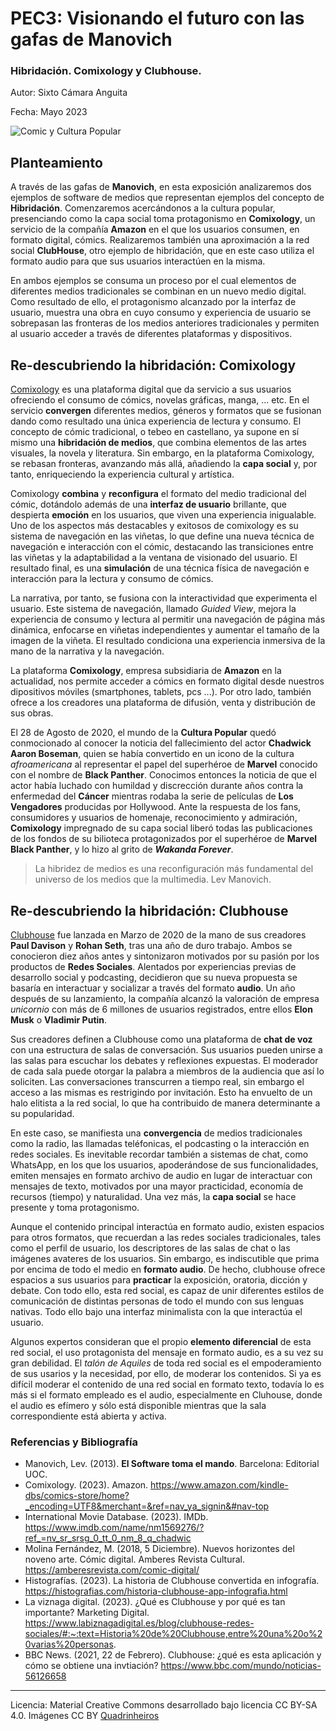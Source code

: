 # PEC3: Visionando el futuro con las gafas de Manovich 

### Hibridación. Comixology y Clubhouse. 


Autor: Sixto Cámara Anguita


Fecha: Mayo 2023

![Comic y Cultura Popular](https://quadrinheiros.files.wordpress.com/2014/07/comics-comixology.jpg) 



## Planteamiento


A través de las gafas de **Manovich**, en esta exposición analizaremos dos ejemplos de software de medios que representan ejemplos del concepto de **Hibridación**. Comenzaremos acercándonos a la cultura popular, presenciando como la capa social toma protagonismo en **Comixology**, un servicio de la compañía **Amazon** en el que los usuarios consumen, en formato digital, cómics. Realizaremos también una aproximación a la red social **ClubHouse**, otro ejemplo de hibridación, que en este caso utiliza el formato audio para que sus usuarios interactúen en la misma.

En ambos ejemplos se consuma un proceso por el cual elementos de diferentes medios tradicionales se combinan en un nuevo medio digital. Como resultado de ello, el protagonismo alcanzado por la interfaz de usuario, muestra una obra en cuyo consumo y experiencia de usuario se sobrepasan las fronteras de los medios anteriores tradicionales y permiten al usuario acceder a través de diferentes plataformas y dispositivos.


## Re-descubriendo la hibridación: Comixology

[Comixology](https://www.amazon.com/kindle-dbs/comics-store/home?_encoding=UTF8&merchant=&ref=nav_ya_signin&#nav-top) es una plataforma digital que da servicio a sus usuarios ofreciendo el consumo de cómics, novelas gráficas, manga, ... etc. En el servicio **convergen** diferentes medios, géneros y formatos que se fusionan dando como resultado una única experiencia de lectura y consumo. El concepto de cómic tradicional, o tebeo en castellano, ya supone en sí mismo una **hibridación de medios**, que combina elementos de las artes visuales, la novela y literatura. Sin embargo, en la plataforma Comixology, se rebasan fronteras, avanzando más allá, añadiendo la **capa social** y, por tanto, enriqueciendo la experiencia cultural y artística.

Comixology **combina** y **reconfigura** el formato del medio tradicional del cómic, dotándolo además de una **interfaz de usuario** brillante, que despierta **emoción** en los usuarios, que viven una experiencia inigualable.
Uno de los aspectos más destacables y exitosos de comixology es su sistema de navegación en las viñetas, lo que define una nueva técnica de navegación e interacción con el cómic, destacando las transiciones entre las viñetas y la adaptabilidad a la ventana de visionado del usuario. El resultado final, es una **simulación** de una técnica física de navegación e interacción para la lectura y consumo de cómics.

La narrativa, por tanto, se fusiona con la interactividad que experimenta el usuario. Este sistema de navegación, llamado _Guided View_, mejora la experiencia de consumo y lectura al permitir una navegación de página más dinámica, enfocarse en viñetas independientes y aumentar el tamaño de la imagen de la viñeta. El resultado condiciona una experiencia inmersiva de la mano de la narrativa y la navegación.

La plataforma **Comixology**, empresa subsidiaria de **Amazon** en la actualidad, nos permite acceder a cómics en formato digital desde nuestros dipositivos móviles (smartphones, tablets, pcs ...). Por otro lado, también ofrece a los creadores una plataforma de difusión, venta y distribución de sus obras.

El 28 de Agosto de 2020, el mundo de la **Cultura Popular** quedó conmocionado al conocer la noticia del fallecimiento del actor **Chadwick Aaron Boseman**, quien se había convertido en un icono de la cultura _afroamericana_ al representar el papel del superhéroe de **Marvel** conocido con el nombre de **Black Panther**. Conocimos entonces la noticia de que el actor había luchado con humildad y discrección durante años contra la enfermedad del **Cáncer** mientras rodaba la serie de películas de **Los Vengadores** producidas por Hollywood. Ante la respuesta de los fans, consumidores y usuarios de homenaje, reconocimiento y admiración, **Comixology** impregnado de su capa social liberó todas las publicaciones de los fondos de su bilioteca protagonizados por el superhéroe de **Marvel** **Black Panther**, y lo hizo al grito de _**Wakanda Forever**_.

>La hibridez de medios es una reconfiguración más fundamental del universo de los medios que la multimedia. Lev Manovich.


## Re-descubriendo la hibridación: Clubhouse

[Clubhouse](https://www.clubhouse.com) fue lanzada en Marzo de 2020 de la mano de sus creadores **Paul Davison** y **Rohan Seth**, tras una año de duro trabajo. Ambos se conocieron diez años antes y sintonizaron motivados por su pasión por los productos de **Redes Sociales**. Alentados por experiencias previas de desarrollo social y podcasting, decidieron que su nueva propuesta se basaría en interactuar y socializar a través del formato **audio**. Un año después de su lanzamiento, la compañía alcanzó la valoración de empresa _unicornio_ con más de 6 millones de usuarios registrados, entre ellos **Elon Musk** o **Vladimir Putin**.

Sus creadores definen a Clubhouse como una plataforma de **chat de voz** con una estructura de salas de conversación. Sus usuarios pueden unirse a las salas para escuchar los debates y reflexiones expuestas. El moderador de cada sala puede otorgar la palabra a miembros de la audiencia que así lo soliciten. Las conversaciones transcurren a tiempo real, sin embargo el acceso a las mismas es restrigindo por invitación. Esto ha envuelto de un halo elitista a la red social, lo que ha contribuido de manera determinante a su popularidad.

En este caso, se manifiesta una **convergencia** de medios tradicionales como la radio, las llamadas teléfonicas, el podcasting o la interacción en redes sociales. Es inevitable recordar también a sistemas de chat, como WhatsApp, en los que los usuarios, apoderándose de sus funcionalidades, emiten mensajes en formato archivo de audio en lugar de interactuar con mensajes de texto, motivados por una mayor practicidad, economía de recursos (tiempo) y naturalidad. Una vez más, la **capa social** se hace presente y toma protagonismo.

Aunque el contenido principal interactúa en formato audio, existen espacios para otros formatos, que recuerdan a las redes sociales tradicionales, tales como el perfil de usuario, los descriptores de las salas de chat o las imágenes avateres de los usuarios. Sin embargo, es indiscutible que prima por encima de todo el medio en **formato audio**. De hecho, clubhouse ofrece espacios a sus usuarios para **practicar** la exposición, oratoria, dicción y debate. Con todo ello, esta red social, es capaz de unir diferentes estilos de comunicación de distintas personas de todo el mundo con sus lenguas nativas. Todo ello bajo una interfaz minimalista con la que interactúa el usuario.

Algunos expertos consideran que el propio **elemento diferencial** de esta red social, el uso protagonista del mensaje en formato audio, es a su vez su gran debilidad. El _talón de Aquiles_ de toda red social es el empoderamiento de sus usarios y la necesidad, por ello, de moderar los contenidos. Si ya es difícil moderar el contenido de una red social en formato texto, todavía lo es más si el formato empleado es el audio, especialmente en Cluhouse, donde el audio es efímero y sólo está disponible mientras que la sala correspondiente está abierta y activa.


### Referencias y Bibliografía

* Manovich, Lev. (2013). **El Software toma el mando**. Barcelona: Editorial UOC.
* Comixology. (2023). Amazon. https://www.amazon.com/kindle-dbs/comics-store/home?_encoding=UTF8&merchant=&ref=nav_ya_signin&#nav-top
* International Movie Database. (2023). IMDb. https://www.imdb.com/name/nm1569276/?ref_=nv_sr_srsg_0_tt_0_nm_8_q_chadwic
* Molina Fernández, M. (2018, 5 Diciembre). Nuevos horizontes del noveno arte. Cómic digital. Amberes Revista Cultural. https://amberesrevista.com/comic-digital/
* Histografías. (2023). La historia de Clubhouse convertida en infografía. https://histografias.com/historia-clubhouse-app-infografia.html
* La viznaga digital. (2023). ¿Qué es Clubhouse y por qué es tan importante? Marketing Digital. https://www.labiznagadigital.es/blog/clubhouse-redes-sociales/#:~:text=Historia%20de%20Clubhouse,entre%20una%20o%20varias%20personas.
* BBC News. (2021, 22 de Febrero). Clubhouse: ¿qué es esta aplicación y cómo se obtiene una invtiación? https://www.bbc.com/mundo/noticias-56126658


----

Licencia: Material Creative Commons desarrollado bajo licencia CC BY-SA 4.0. Imágenes CC BY [Quadrinheiros](https://quadrinheiros.com) 
